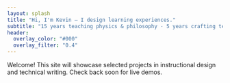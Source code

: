 ```yaml
---
layout: splash
title: "Hi, I'm Kevin — I design learning experiences."
subtitle: "15 years teaching physics & philosophy · 5 years crafting technical docs"
header:
  overlay_color: "#000"
  overlay_filter: "0.4"
---
```


Welcome! This site will showcase selected projects in instructional design and technical writing. Check back soon for live demos.
